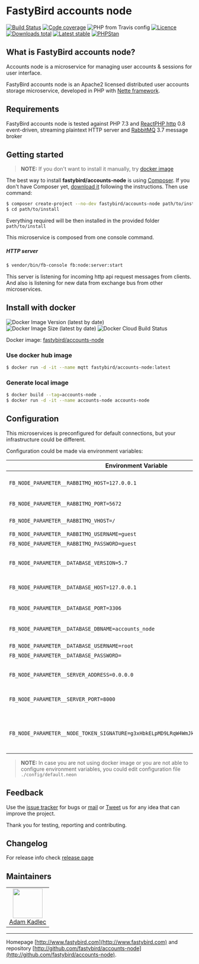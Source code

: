 # FastyBird accounts node

[![Build Status](https://img.shields.io/travis/FastyBird/accounts-node.svg?style=flat-square)](https://travis-ci.org/FastyBird/accounts-node)
[![Code coverage](https://img.shields.io/coveralls/FastyBird/accounts-node.svg?style=flat-square)](https://coveralls.io/r/FastyBird/accounts-node)
![PHP from Travis config](https://img.shields.io/travis/php-v/fastybird/accounts-node?style=flat-square)
[![Licence](https://img.shields.io/packagist/l/FastyBird/accounts-node.svg?style=flat-square)](https://packagist.org/packages/FastyBird/accounts-node)
[![Downloads total](https://img.shields.io/packagist/dt/FastyBird/accounts-node.svg?style=flat-square)](https://packagist.org/packages/FastyBird/accounts-node)
[![Latest stable](https://img.shields.io/packagist/v/FastyBird/accounts-node.svg?style=flat-square)](https://packagist.org/packages/FastyBird/accounts-node)
[![PHPStan](https://img.shields.io/badge/PHPStan-enabled-brightgreen.svg?style=flat-square)](https://github.com/phpstan/phpstan)

## What is FastyBird accounts node?

Accounts node is a microservice for managing user accounts & sessions for user interface.

FastyBird accounts node is an Apache2 licensed distributed user accounts storage microservice, developed in PHP with [Nette framework](https://nette.org).

## Requirements

FastyBird accounts node is tested against PHP 7.3 and [ReactPHP http](https://github.com/reactphp/http) 0.8 event-driven, streaming plaintext HTTP server and [RabbitMQ](https://www.rabbitmq.com/) 3.7 message broker

## Getting started

> **NOTE:** If you don't want to install it manually, try [docker image](#install-with-docker)

The best way to install **fastybird/accounts-node** is using [Composer](http://getcomposer.org/). If you don't have Composer yet, [download it](https://getcomposer.org/download/) following the instructions.
Then use command:

```sh
$ composer create-project --no-dev fastybird/accounts-node path/to/install
$ cd path/to/install
```

Everything required will be then installed in the provided folder `path/to/install`

This microservice is composed from one console command.

##### HTTP server

```sh
$ vendor/bin/fb-console fb:node:server:start
```

This server is listening for incoming http api request messages from clients.
And also is listening for new data from exchange bus from other microservices.

## Install with docker

![Docker Image Version (latest by date)](https://img.shields.io/docker/v/fastybird/accounts-node?style=flat-square)
![Docker Image Size (latest by date)](https://img.shields.io/docker/image-size/fastybird/accounts-node?style=flat-square)
![Docker Cloud Build Status](https://img.shields.io/docker/cloud/build/fastybird/accounts-node?style=flat-square)

Docker image: [fastybird/accounts-node](https://hub.docker.com/r/fastybird/accounts-node/)

### Use docker hub image

```bash
$ docker run -d -it --name mqtt fastybird/accounts-node:latest
```

### Generate local image

```bash
$ docker build --tag=accounts-node .
$ docker run -d -it --name accounts-node accounts-node
```

## Configuration

This microservices is preconfigured for default connections, but your infrastructure could be different.

Configuration could be made via environment variables:

| Environment Variable | Description |
| ---------------------- | ---------------------------- |
| `FB_NODE_PARAMETER__RABBITMQ_HOST=127.0.0.1` | RabbitMQ host address |
| `FB_NODE_PARAMETER__RABBITMQ_PORT=5672` | RabbitMQ access port |
| `FB_NODE_PARAMETER__RABBITMQ_VHOST=/` | RabbitMQ vhost |
| `FB_NODE_PARAMETER__RABBITMQ_USERNAME=guest` | Username |
| `FB_NODE_PARAMETER__RABBITMQ_PASSWORD=guest` | Password |
| | |
| `FB_NODE_PARAMETER__DATABASE_VERSION=5.7` | MySQL server version |
| `FB_NODE_PARAMETER__DATABASE_HOST=127.0.0.1` | MySQL host address |
| `FB_NODE_PARAMETER__DATABASE_PORT=3306` | MySQL access port |
| `FB_NODE_PARAMETER__DATABASE_DBNAME=accounts_node` | MySQL database name |
| `FB_NODE_PARAMETER__DATABASE_USERNAME=root` | Username |
| `FB_NODE_PARAMETER__DATABASE_PASSWORD=` | Password |
| | |
| `FB_NODE_PARAMETER__SERVER_ADDRESS=0.0.0.0` | HTTP server host address |
| `FB_NODE_PARAMETER__SERVER_PORT=8000` | HTTP server access port |
| | |
| `FB_NODE_PARAMETER__NODE_TOKEN_SIGNATURE=g3xHbkELpMD9LRqW4WmJkHL7kz2bdNYAQJyEuFVzR3k=` | Account access token signature string |

> **NOTE:** In case you are not using docker image or you are not able to configure environment variables, you could edit configuration file `./config/default.neon`

## Feedback

Use the [issue tracker](https://github.com/FastyBird/accounts-node/issues) for bugs or [mail](mailto:info@fastybird.com) or [Tweet](https://twitter.com/fastybird) us for any idea that can improve the project.

Thank you for testing, reporting and contributing.

## Changelog

For release info check [release page](https://github.com/FastyBird/accounts-node/releases)

## Maintainers

<table>
	<tbody>
		<tr>
			<td align="center">
				<a href="https://github.com/akadlec">
					<img width="80" height="80" src="https://avatars3.githubusercontent.com/u/1866672?s=460&amp;v=4">
				</a>
				<br>
				<a href="https://github.com/akadlec">Adam Kadlec</a>
			</td>
		</tr>
	</tbody>
</table>

***
Homepage [http://www.fastybird.com](http://www.fastybird.com) and repository [http://github.com/fastybird/accounts-node](http://github.com/fastybird/accounts-node).

